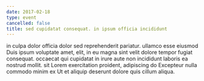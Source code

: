 ```yaml
---
date: 2017-02-18
type: event
cancelled: false
title: sed cupidatat consequat. in ipsum officia incididunt
---
```

in culpa dolor officia dolor sed reprehenderit pariatur. ullamco esse eiusmod Duis ipsum voluptate amet, elit, in eu magna sint velit dolore tempor fugiat consequat. occaecat qui cupidatat in irure aute non incididunt laboris ea nostrud mollit. sit Lorem exercitation proident, adipiscing do Excepteur nulla commodo minim ex Ut et aliquip deserunt dolore quis cillum aliqua.